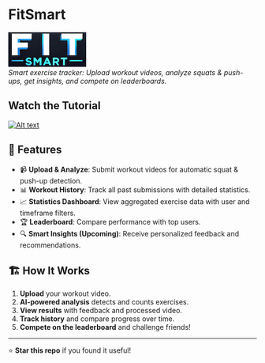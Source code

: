 # FitSmart

![FitSmart Logo](visuals/logo_small.png)  
*Smart exercise tracker: Upload workout videos, analyze squats & push-ups, get insights, and compete on leaderboards.*

## Watch the Tutorial
  [![Alt text](https://img.youtube.com/vi/AQjhGHTWxU8/hqdefault.jpg)](https://youtu.be/AQjhGHTWxU8)

## 🚀 Features
- 📹 **Upload & Analyze**: Submit workout videos for automatic squat & push-up detection.
- 📊 **Workout History**: Track all past submissions with detailed statistics.
- 📈 **Statistics Dashboard**: View aggregated exercise data with user and timeframe filters.
- 🏆 **Leaderboard**: Compare performance with top users.
- 🔍 **Smart Insights (Upcoming)**: Receive personalized feedback and recommendations.

## 🏗️ How It Works
1. **Upload** your workout video.
2. **AI-powered analysis** detects and counts exercises.
3. **View results** with feedback and processed video.
4. **Track history** and compare progress over time.
5. **Compete on the leaderboard** and challenge friends!

---

⭐ **Star this repo** if you found it useful!
